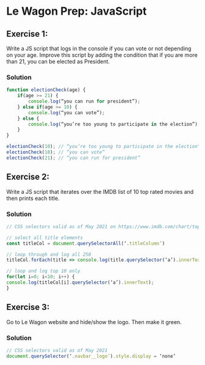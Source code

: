 # Le Wagon Prep: JavaScript

## Exercise 1:

Write a JS script that logs in the console if you can vote or not depending on your age. Improve this script by adding the condition that if you are more than 21, you can be elected as President.

### Solution

```js
function electionCheck(age) {
    if(age >= 21) {
        console.log(“you can run for president”);
    } else if(age >= 18) {
        console.log(“you can vote”);
    } else {
        console.log(“you’re too young to participate in the election”);
    }
}

electionCheck(10); // “you’re too young to participate in the election”
electionCheck(18); // “you can vote”
electionCheck(21); // “you can run for president”
```

## Exercise 2:

Write a JS script that iterates over the IMDB list of 10 top rated movies and then prints each title.

### Solution

```js
// CSS selectors valid as of May 2021 on https://www.imdb.com/chart/top/?ref_=nv_mv_250

// select all title elements
const titleCol = document.querySelectorAll(‘.titleColumn’)

// loop through and log all 250
titleCol.forEach(title => console.log(title.querySelector(‘a’).innerText))

// loop and log top 10 only
for(let i=0; i<10; i++) {
console.log(titleCol[i].querySelector(‘a’).innerText);
}
```

## Exercise 3:

Go to Le Wagon website and hide/show the logo. Then make it green.

### Solution

```js
// CSS selectors valid as of May 2021
document.querySelector(‘.navbar__logo’).style.display = ‘none’
```
